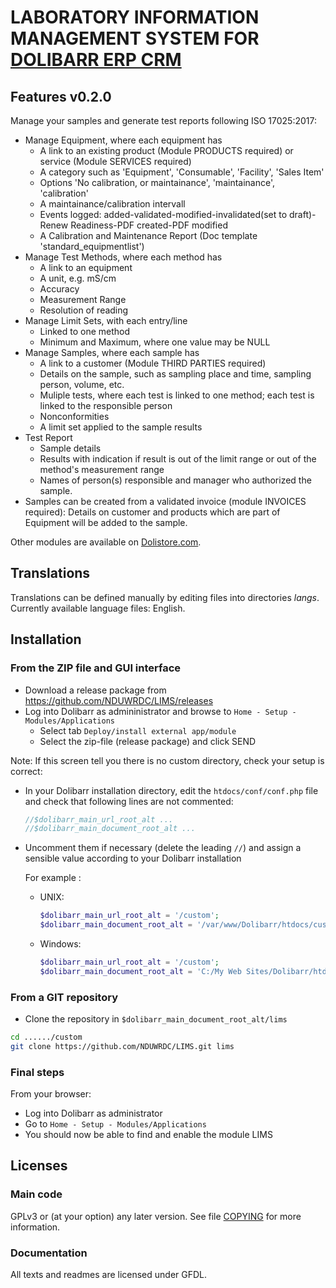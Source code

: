 # LABORATORY INFORMATION MANAGEMENT SYSTEM FOR [DOLIBARR ERP CRM](https://www.dolibarr.org)

## Features v0.2.0

Manage your samples and generate test reports following ISO 17025:2017: 
* Manage Equipment, where each equipment has
  * A link to an existing product (Module PRODUCTS required) or service (Module SERVICES required)
  * A category such as 'Equipment', 'Consumable', 'Facility', 'Sales Item'
  * Options 'No calibration, or maintainance', 'maintainance', 'calibration'
  * A maintainance/calibration intervall
  * Events  logged: added-validated-modified-invalidated(set to draft)-Renew Readiness-PDF created-PDF modified
  * A Calibration and Maintenance Report (Doc template 'standard_equipmentlist')
* Manage Test Methods, where each method has
  * A link to an equipment
  * A unit, e.g. mS/cm
  * Accuracy
  * Measurement Range
  * Resolution of reading
* Manage Limit Sets, with each entry/line
  * Linked to one method
  * Minimum and Maximum, where one value may be NULL
* Manage Samples, where each sample has
  * A link to a customer (Module THIRD PARTIES required)
  * Details on the sample, such as sampling place and time, sampling person, volume, etc.
  * Muliple tests, where each test is linked to one method; each test is linked to the responsible person
  * Nonconformities
  * A limit set applied to the sample results
* Test Report
  * Sample details
  * Results with indication if result is out of the limit range or out of the method's measurement range
  * Names of person(s) responsible and manager who authorized the sample.
* Samples can be created from a validated invoice (module INVOICES required): Details on customer and products which are part of Equipment will be added to the sample.
<!--
![Screenshot lims](img/screenshot_lims.png?raw=true "LIMS"){imgmd}
-->

Other modules are available on [Dolistore.com](https://www.dolistore.com>).

## Translations

Translations can be defined manually by editing files into directories *langs*. Currently available language files: English.

<!--
This module contains also a sample configuration for Transifex, under the hidden directory [.tx](.tx), so it is possible to manage translation using this service.

For more informations, see the [translator's documentation](https://wiki.dolibarr.org/index.php/Translator_documentation).

There is a [Transifex project](https://transifex.com/projects/p/dolibarr-module-template) for this module.
-->


## Installation

### From the ZIP file and GUI interface

* Download a release package from https://github.com/NDUWRDC/LIMS/releases
* Log into Dolibarr as admininistrator and browse to ```Home - Setup - Modules/Applications```
  * Select tab ```Deploy/install external app/module```
  * Select the zip-file (release package) and click SEND

Note: If this screen tell you there is no custom directory, check your setup is correct:

- In your Dolibarr installation directory, edit the ```htdocs/conf/conf.php``` file and check that following lines are not commented:

    ```php
    //$dolibarr_main_url_root_alt ...
    //$dolibarr_main_document_root_alt ...
    ```

- Uncomment them if necessary (delete the leading ```//```) and assign a sensible value according to your Dolibarr installation

    For example :

    - UNIX:
        ```php
        $dolibarr_main_url_root_alt = '/custom';
        $dolibarr_main_document_root_alt = '/var/www/Dolibarr/htdocs/custom';
        ```

    - Windows:
        ```php
        $dolibarr_main_url_root_alt = '/custom';
        $dolibarr_main_document_root_alt = 'C:/My Web Sites/Dolibarr/htdocs/custom';
        ```

### From a GIT repository

- Clone the repository in ```$dolibarr_main_document_root_alt/lims```

```sh
cd ....../custom
git clone https://github.com/NDUWRDC/LIMS.git lims 
```

### <a name="final_steps"></a>Final steps

From your browser:

  - Log into Dolibarr as administrator
  - Go to ```Home - Setup - Modules/Applications```
  - You should now be able to find and enable the module LIMS

## Licenses

### Main code

GPLv3 or (at your option) any later version. See file [COPYING](COPYING) for more information.

### Documentation

All texts and readmes are licensed under GFDL.
